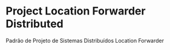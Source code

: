 # Project Location Forwarder Distributed

Padrão de Projeto de Sistemas Distribuídos Location Forwarder
